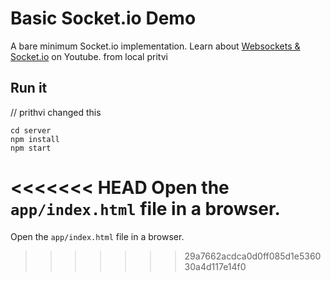 # Basic Socket.io Demo

A bare minimum Socket.io implementation. Learn about [Websockets & Socket.io](https://youtu.be/1BfCnjr_Vjg) on Youtube.
from local pritvi

## Run it

// prithvi changed this
```
cd server
npm install
npm start
```

<<<<<<< HEAD
Open the `app/index.html` file in a browser.
=======
Open the `app/index.html` file in a browser. 
>>>>>>> 29a7662acdca0d0ff085d1e536030a4d117e14f0
